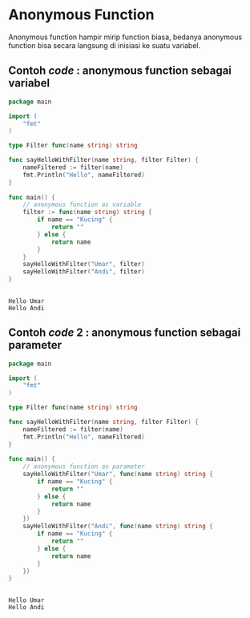 # Anonymous Function

Anonymous function hampir mirip function biasa, bedanya anonymous function bisa secara langsung di inisiasi ke suatu variabel.

## Contoh _code_ : anonymous function sebagai variabel

```go
package main

import (
	"fmt"
)

type Filter func(name string) string

func sayHelloWithFilter(name string, filter Filter) {
	nameFiltered := filter(name)
	fmt.Println("Hello", nameFiltered)
}
	
func main() {
	// anonymous function as variable
	filter := func(name string) string {
		if name == "Kucing" {
			return ""
		} else {
			return name
		}
	}
	sayHelloWithFilter("Umar", filter)
	sayHelloWithFilter("Andi", filter)
}
	
```

```
Hello Umar
Hello Andi
```

## Contoh _code_ 2 : anonymous function sebagai parameter

```go
package main

import (
	"fmt"
)

type Filter func(name string) string

func sayHelloWithFilter(name string, filter Filter) {
	nameFiltered := filter(name)
	fmt.Println("Hello", nameFiltered)
}
	
func main() {
	// anonymous function as parameter
	sayHelloWithFilter("Umar", func(name string) string {
		if name == "Kucing" {
			return ""
		} else {
			return name
		}
	})
	sayHelloWithFilter("Andi", func(name string) string {
		if name == "Kucing" {
			return ""
		} else {
			return name
		}
	})
}
	
```

```
Hello Umar
Hello Andi
```
